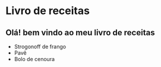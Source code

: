 # Livro de receitas

## Olá! bem vindo ao meu livro de receitas

- Strogonoff de frango
- Pavê
- Bolo de cenoura
